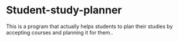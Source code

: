 # Student-study-planner
This is a program that actually helps students to plan their studies by accepting courses and planning it for them..
